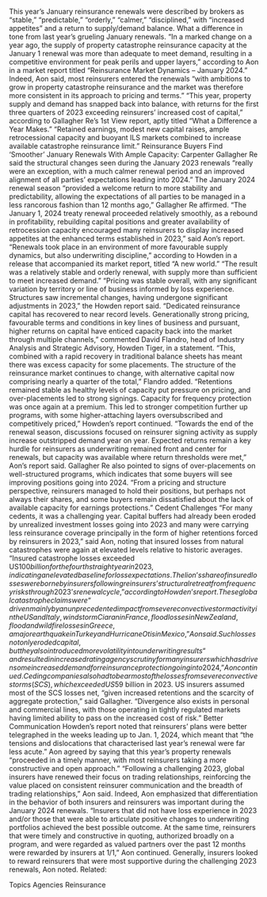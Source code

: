 This year’s January reinsurance renewals were described by brokers as “stable,” “predictable,” “orderly,” “calmer,” “disciplined,” with “increased appetites” and a return to supply/demand balance. What a difference in tone from last year’s grueling January renewals.
“In a marked change on a year ago, the supply of property catastrophe reinsurance capacity at the January 1 renewal was more than adequate to meet demand, resulting in a competitive environment for peak perils and upper layers,” according to Aon in a market report titled “Reinsurance Market Dynamics – January 2024.”
Indeed, Aon said, most reinsurers entered the renewals “with ambitions to grow in property catastrophe reinsurance and the market was therefore more consistent in its approach to pricing and terms.”
“This year, property supply and demand has snapped back into balance, with returns for the first three quarters of 2023 exceeding reinsurers’ increased cost of capital,” according to Gallagher Re’s 1st View report, aptly titled “What a Difference a Year Makes.” “Retained earnings, modest new capital raises, ample retrocessional capacity and buoyant ILS markets combined to increase available catastrophe reinsurance limit.”
Reinsurance Buyers Find ‘Smoother’ January Renewals With Ample Capacity: Carpenter
Gallagher Re said the structural changes seen during the January 2023 renewals “really were an exception, with a much calmer renewal period and an improved alignment of all parties’ expectations leading into 2024.”
The January 2024 renewal season “provided a welcome return to more stability and predictability, allowing the expectations of all parties to be managed in a less rancorous fashion than 12 months ago,” Gallagher Re affirmed.
“The January 1, 2024 treaty renewal proceeded relatively smoothly, as a rebound in profitability, rebuilding capital positions and greater availability of retrocession capacity encouraged many reinsurers to display increased appetites at the enhanced terms established in 2023,” said Aon’s report.
“Renewals took place in an environment of more favourable supply dynamics, but also underwriting discipline,” according to Howden in a release that accompanied its market report, titled “A new world.” “The result was a relatively stable and orderly renewal, with supply more than sufficient to meet increased demand.”
“Pricing was stable overall, with any significant variation by territory or line of business informed by loss experience. Structures saw incremental changes, having undergone significant adjustments in 2023,” the Howden report said.
“Dedicated reinsurance capital has recovered to near record levels. Generationally strong pricing, favourable terms and conditions in key lines of business and pursuant, higher returns on capital have enticed capacity back into the market through multiple channels,” commented David Flandro, head of Industry Analysis and Strategic Advisory, Howden Tiger, in a statement.
“This, combined with a rapid recovery in traditional balance sheets has meant there was excess capacity for some placements. The structure of the reinsurance market continues to change, with alternative capital now comprising nearly a quarter of the total,” Flandro added.
“Retentions remained stable as healthy levels of capacity put pressure on pricing, and over-placements led to strong signings. Capacity for frequency protection was once again at a premium. This led to stronger competition further up programs, with some higher-attaching layers oversubscribed and competitively priced,” Howden’s report continued.
“Towards the end of the renewal season, discussions focused on reinsurer signing activity as supply increase outstripped demand year on year. Expected returns remain a key hurdle for reinsurers as underwriting remained front and center for renewals, but capacity was available where return thresholds were met,” Aon’s report said.
Gallagher Re also pointed to signs of over-placements on well-structured programs, which indicates that some buyers will see improving positions going into 2024. “From a pricing and structure perspective, reinsurers managed to hold their positions, but perhaps not always their shares, and some buyers remain dissatisfied about the lack of available capacity for earnings protections.”
Cedent Challenges
“For many cedents, it was a challenging year. Capital buffers had already been eroded by unrealized investment losses going into 2023 and many were carrying less reinsurance coverage principally in the form of higher retentions forced by reinsurers in 2023,” said Aon, noting that insured losses from natural catastrophes were again at elevated levels relative to historic averages.
“Insured catastrophe losses exceeded US$100 billion for the fourth straight year in 2023, indicating an elevated baseline for loss expectations. The lion’s share of insured losses were borne by insurers following reinsurers’ structural retreat from frequency risks through 2023’s renewal cycle,” according to Howden’s report.
These global catastrophe claims were “driven mainly by an unprecedented impact from severe convective storm activity in the US and Italy, windstorm Ciaran in France, flood losses in New Zealand, flood and wildfire losses in Greece, a major earthquake in Turkey and Hurricane Otis in Mexico,” Aon said.
Such losses not only eroded capital, but they also introduced more volatility into underwriting results “and resulted in increased rating agency scrutiny for many insurers which has driven some increased demand for reinsurance protection going into 2024,” Aon continued.
Ceding companies also had to bear most of the losses from severe convective storms (SCS), which exceeded US$59 billion in 2023. US insurers assumed most of the SCS losses net, “given increased retentions and the scarcity of aggregate protection,” said Gallagher. “Divergence also exists in personal and commercial lines, with those operating in tightly regulated markets having limited ability to pass on the increased cost of risk.”
Better Communication
Howden’s report noted that reinsurers’ plans were better telegraphed in the weeks leading up to Jan. 1, 2024, which meant that “the tensions and dislocations that characterised last year’s renewal were far less acute.”
Aon agreed by saying that this year’s property renewals “proceeded in a timely manner, with most reinsurers taking a more constructive and open approach.”
“Following a challenging 2023, global insurers have renewed their focus on trading relationships, reinforcing the value placed on consistent reinsurer communication and the breadth of trading relationships,” Aon said.
Indeed, Aon emphasized that differentiation in the behavior of both insurers and reinsurers was important during the January 2024 renewals.
“Insurers that did not have loss experience in 2023 and/or those that were able to articulate positive changes to underwriting portfolios achieved the best possible outcome. At the same time, reinsurers that were timely and constructive in quoting, authorized broadly on a program, and were regarded as valued partners over the past 12 months were rewarded by insurers at 1/1,” Aon continued.
Generally, insurers looked to reward reinsurers that were most supportive during the challenging 2023 renewals, Aon noted.
Related:

Topics
Agencies
Reinsurance
